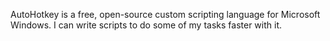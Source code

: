  AutoHotkey is a free, open-source custom scripting language for Microsoft Windows. I can write scripts to do some of my tasks faster with it. 